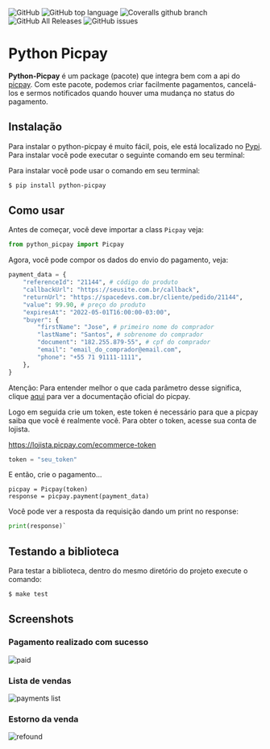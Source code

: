 ![GitHub](https://img.shields.io/github/license/marcusmann/python-picpay) ![GitHub top language](https://img.shields.io/github/languages/top/marcusmann/python-picpay) ![Coveralls github branch](https://img.shields.io/coveralls/github/marcusmann/python-picpay/master) ![GitHub All Releases](https://img.shields.io/github/downloads/marcusmann/python-picpay/total)
 ![GitHub issues](https://img.shields.io/github/issues/marcusmann/python-picpay)

# Python Picpay

**Python-Picpay** é um package (pacote) que integra bem com a api do [picpay](https://ecommerce.picpay.com/doc/). Com este pacote, podemos criar facilmente pagamentos, cancelá-los e sermos notificados quando houver uma mudança no status do pagamento.

## Instalação
Para instalar o python-picpay é muito fácil, pois, ele está localizado no [Pypi](https://pypi.org/project/python-picpay/).  Para instalar você pode executar o seguinte comando em seu terminal:

Para instalar você pode usar o comando em seu terminal:

```bash
$ pip install python-picpay
```

## Como usar
Antes de começar, você deve importar a class `Picpay` veja:
```python
from python_picpay import Picpay
```

Agora, você pode compor os dados do envio do pagamento, veja:

```python
payment_data = {
	"referenceId": "21144", # código do produto
	"callbackUrl": "https://seusite.com.br/callback",
	"returnUrl": "https://spacedevs.com.br/cliente/pedido/21144", 
	"value": 99.90, # preço do produto
	"expiresAt": "2022-05-01T16:00:00-03:00",
	"buyer": {
		"firstName": "Jose", # primeiro nome do comprador
		"lastName": "Santos", # sobrenome do comprador
		"document": "182.255.879-55", # cpf do comprador
		"email": "email_do_comprador@email.com",
		"phone": "+55 71 91111-1111",
	},
}
```
Atenção: Para entender melhor o que cada parâmetro desse significa, clique [aqui](https://ecommerce.picpay.com/doc/#tag/Requisicao-de-Pagamento) para ver a documentação oficial do picpay.

Logo em seguida crie um token, este token é necessário para que a picpay saiba que você é realmente você. Para obter o token, acesse sua conta de lojista.

https://lojista.picpay.com/ecommerce-token

```python
token = "seu_token"
```
E então, crie o pagamento...

```
picpay = Picpay(token)
response = picpay.payment(payment_data)
```
Você pode ver a resposta da requisição dando um print no response:

```python
print(response)`
```


## Testando a biblioteca
Para testar a biblioteca, dentro do mesmo diretório do projeto execute o comando:
```bash
$ make test
```

## Screenshots

### Pagamento realizado com sucesso

![paid](https://raw.githubusercontent.com/MarcusMann/python-picpay/master/prints/approved.png)

### Lista de vendas

![payments list](https://raw.githubusercontent.com/MarcusMann/python-picpay/master/prints/picpay-payment-list.png)

### Estorno da venda
![refound](https://raw.githubusercontent.com/MarcusMann/python-picpay/master/prints/refound.jpg)
